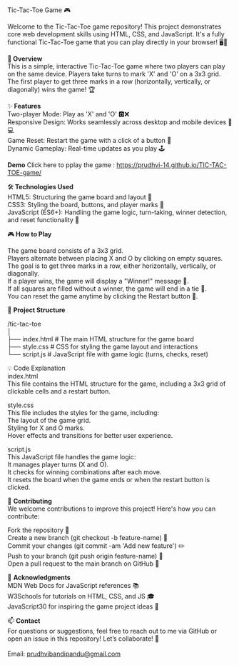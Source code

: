 Tic-Tac-Toe Game 🎮

Welcome to the Tic-Tac-Toe game repository! This project demonstrates core web development skills using HTML, CSS, and JavaScript. It's a fully functional Tic-Tac-Toe game that you can play directly in your browser! 🖥️📱<br>

🚀<b> Overview</b> <br>
This is a simple, interactive Tic-Tac-Toe game where two players can play on the same device. Players take turns to mark 'X' and 'O' on a 3x3 grid. The first player to get three marks in a row (horizontally, vertically, or diagonally) wins the game! 🏆

✨<b> Features</b> <br>
Two-player Mode: Play as 'X' and 'O' 🅾️❌<br>
Responsive Design: Works seamlessly across desktop and mobile devices 📱💻<br>
Game Reset: Restart the game with a click of a button 🔄<br>
Dynamic Gameplay: Real-time updates as you play 🕹️<br>

<b>Demo</b>
Click here to pplay the game :  https://prudhvi-14.github.io/TIC-TAC-TOE-game/

🛠️<b> Technologies Used</b><br>
HTML5: Structuring the game board and layout 🧱<br>
CSS3: Styling the board, buttons, and player marks 🎨<br>
JavaScript (ES6+): Handling the game logic, turn-taking, winner detection, and reset functionality 🧠<br>

🎮<b> How to Play</b>

The game board consists of a 3x3 grid.<br>
Players alternate between placing X and O by clicking on empty squares.<br>
The goal is to get three marks in a row, either horizontally, vertically, or diagonally.<br>
If a player wins, the game will display a "Winner!" message 🏅.<br>
If all squares are filled without a winner, the game will end in a tie 🤝.<br>
You can reset the game anytime by clicking the Restart button 🔄.<br>

🧩 <b>Project Structure</b>

/tic-tac-toe<br>
│<br>
├── index.html         # The main HTML structure for the game board<br>
├── style.css          # CSS for styling the game layout and interactions<br>
└── script.js          # JavaScript file with game logic (turns, checks, reset)<br>

💡 Code Explanation<br>
index.html<br>
This file contains the HTML structure for the game, including a 3x3 grid of clickable cells and a restart button.<br>

style.css<br>
This file includes the styles for the game, including:<br>
The layout of the game grid.<br>
Styling for X and O marks.<br>
Hover effects and transitions for better user experience.<br>

script.js<br>
This JavaScript file handles the game logic:<br>
It manages player turns (X and O).<br>
It checks for winning combinations after each move.<br>
It resets the board when the game ends or when the restart button is clicked.<br>

🤝 <b>Contributing</b><br>
We welcome contributions to improve this project! Here's how you can contribute:<br>

Fork the repository 🍴<br>
Create a new branch (git checkout -b feature-name) 🌱<br>
Commit your changes (git commit -am 'Add new feature') ✏️<br>
Push to your branch (git push origin feature-name) 🚀<br>
Open a pull request to the main branch on GitHub 🔀<br>

🙌 <b>Acknowledgments</b><br>
MDN Web Docs for JavaScript references 📚<br>
W3Schools for tutorials on HTML, CSS, and JS 🎓<br>
JavaScript30 for inspiring the game project ideas 🎉<br>

📫 <b>Contact</b><br>
For questions or suggestions, feel free to reach out to me via GitHub or open an issue in this repository! Let’s collaborate! 🤝<br>
<br>
Email: prudhvibandipandu@gmail.com<br>
